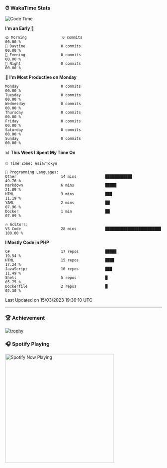 ### ⏰ WakaTime Stats


<!--START_SECTION:waka-->
![Code Time](http://img.shields.io/badge/Code%20Time-513%20hrs%2024%20mins-blue)

**I'm an Early 🐤** 

```text
🌞 Morning                0 commits                                       00.00 % 
🌆 Daytime                0 commits                                       00.00 % 
🌃 Evening                0 commits                                       00.00 % 
🌙 Night                  0 commits                                       00.00 % 
```
📅 **I'm Most Productive on Monday** 

```text
Monday                   0 commits                                       00.00 % 
Tuesday                  0 commits                                       00.00 % 
Wednesday                0 commits                                       00.00 % 
Thursday                 0 commits                                       00.00 % 
Friday                   0 commits                                       00.00 % 
Saturday                 0 commits                                       00.00 % 
Sunday                   0 commits                                       00.00 % 
```


📊 **This Week I Spent My Time On** 

```text
🕑︎ Time Zone: Asia/Tokyo

💬 Programming Languages: 
Other                    14 mins             ████████████                49.76 % 
Markdown                 6 mins              █████                       21.89 % 
HTML                     3 mins              ███                         11.19 % 
YAML                     2 mins              ██                          07.96 % 
Docker                   1 min               ██                          07.09 % 

🔥 Editors: 
VS Code                  28 mins             █████████████████████████   100.00 % 
```

**I Mostly Code in PHP** 

```text
C#                       17 repos            █████                       19.54 % 
HTML                     15 repos            ████                        17.24 % 
JavaScript               10 repos            ███                         11.49 % 
Shell                    5 repos             █                           05.75 % 
Dockerfile               2 repos             █                           02.30 % 
```




 Last Updated on 15/03/2023 19:36:10 UTC
<!--END_SECTION:waka-->

---

### 🏆 Achievement

[![trophy](https://github-profile-trophy.vercel.app/?username=Slime-hatena&theme=flat&no-bg=true&no-frame=true&column=8)](https://github.com/ryo-ma/github-profile-trophy)

### 🎧 Spotify Playing

[<img src="https://spotify-now-playing-slime-hatena.vercel.app/api/spotify-playing" alt="Spotify Now Playing" width="350" />](https://open.spotify.com/user/slime_hatena)

<!--
**Slime-hatena/Slime-hatena** is a ✨ _special_ ✨ repository because its `README.md` (this file) appears on your GitHub profile.

Here are some ideas to get you started:

- 🔭 I’m currently working on ...
- 🌱 I’m currently learning ...
- 👯 I’m looking to collaborate on ...
- 🤔 I’m looking for help with ...
- 💬 Ask me about ...
- 📫 How to reach me: ...
- 😄 Pronouns: ...
- ⚡ Fun fact: ...
-->
